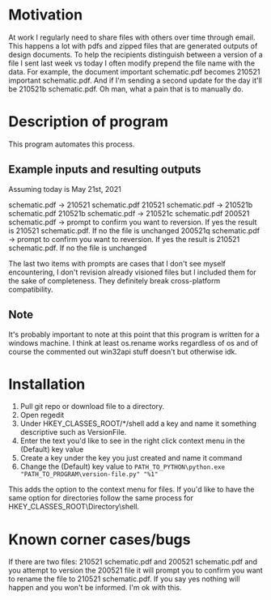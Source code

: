 # Motivation

At work I regularly need to share files with others over time through email. This happens a lot with pdfs and zipped files that are generated outputs of design documents. To help the recipients distinguish between a version of a file I sent last week vs today I often modify prepend the file name with the data. For example, the document important schematic.pdf becomes 210521 important schematic.pdf. And if I'm sending a second update for the day it'll be 210521b schematic.pdf. Oh man, what a pain that is to manually do.

# Description of program

This program automates this process. 

## Example inputs and resulting outputs

Assuming today is May 21st, 2021

schematic.pdf -> 210521 schematic.pdf
210521 schematic.pdf -> 210521b schematic.pdf
210521b schematic.pdf -> 210521c schematic.pdf
200521 schematic.pdf -> prompt to confirm you want to reversion. If yes the result is 210521 schematic.pdf. If no the file is unchanged
200521q schematic.pdf -> prompt to confirm you want to reversion. If yes the result is 210521 schematic.pdf. If no the file is unchanged

The last two items with prompts are cases that I don't see myself encountering, I don't revision already visioned files but I included them for the sake of completeness. They definitely break cross-platform compatibility.

## Note

It's probably important to note at this point that this program is written for a windows machine. I think at least os.rename works regardless of os and of course the commented out win32api stuff doesn't but otherwise idk.

# Installation

1. Pull git repo or download file to a directory.
1. Open regedit
1. Under HKEY_CLASSES_ROOT/*/shell add a key and name it something descriptive such as VersionFile. 
1. Enter the text you'd like to see in the right click context menu in the (Default) key value
1. Create a key under the key you just created and name it command
1. Change the (Default) key value to `PATH_TO_PYTHON\python.exe "PATH_TO_PROGRAM\version-file.py" "%1"`

This adds the option to the context menu for files. If you'd like to have the same option for directories follow the same process for HKEY_CLASSES_ROOT\Directory\shell.

# Known corner cases/bugs

If there are two files: 210521 schematic.pdf and 200521 schematic.pdf and you attempt to version the 200521 file it will prompt you to confirm you want to rename the file to 210521 schematic.pdf. If you say yes nothing will happen and you won't be informed. I'm ok with this.